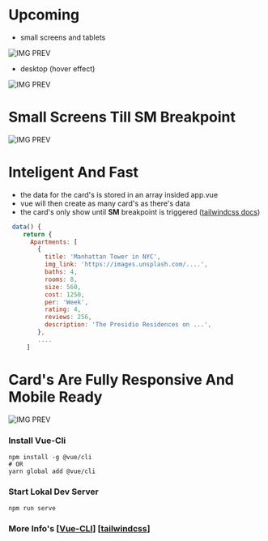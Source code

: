 # Upcoming

- small screens and tablets

![IMG PREV](https://s3.amazonaws.com/awesomescreenshot/upload/1417516/1457799/8e25534b-7d14-438a-4da3-bebecbe8d052.png?AWSAccessKeyId=AKIAJSCJQ2NM3XLFPVKA&Expires=1599003753&Signature=DPGWn00qTNgv%2BoVR8SNrhT7vUcw%3D "Cards")


- desktop (hover effect)

![IMG PREV](https://www.awesomescreenshot.com/upload/1417516/1457799/19596f81-6018-49ba-53ed-07d830aca214.png "Cards")

# Small Screens Till SM Breakpoint
![IMG PREV](https://www.awesomescreenshot.com/upload/1417516/1457799/8a25a538-3cc9-43bf-4259-3f06aa6d59a6.png "Cards")

# Inteligent And Fast
- the data for the card's is stored in an array insided app.vue
- vue will then create as many card's as there's data
- the card's only show until **SM** breakpoint is triggered ([tailwindcss docs](https://tailwindcss.com/docs/breakpoints#app))

```javascript
 data() {
    return {
      Apartments: [
        {
          title: 'Manhattan Tower in NYC',
          img_link: 'https://images.unsplash.com/....',
          baths: 4,
          rooms: 8,
          size: 560,
          cost: 1250,
          per: 'Week',
          rating: 4,
          reviews: 256,
          description: 'The Presidio Residences on ...',
        },
        ....
     ]
```
# Card's Are Fully Responsive And Mobile Ready

![IMG PREV](https://s3.amazonaws.com/awesomescreenshot/upload/1417516/1457799/10e1acef-3c58-4441-4e8e-f73881eea543.png?AWSAccessKeyId=AKIAJSCJQ2NM3XLFPVKA&Expires=1598948943&Signature=qdazsdnEiJiLADc0O5eTybNht%2Fo%3D "Title")

### Install Vue-Cli
```
npm install -g @vue/cli
# OR
yarn global add @vue/cli
```
### Start Lokal Dev Server
```
npm run serve
```
### More Info's [[Vue-CLI](https://cli.vuejs.org/)] [[tailwindcss](https://tailwindcss.com/docs/installation)]


